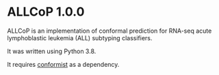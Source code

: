 # ALLCoP 1.0.0

ALLCoP is an implementation of conformal prediction for RNA-seq acute lymphoblastic leukemia (ALL) subtyping classifiers.

It was written using Python 3.8.

It requires [conformist](https://github.com/Molmed/conformist) as a dependency.
